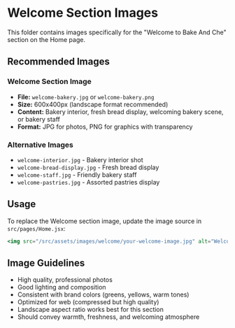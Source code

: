 # Welcome Section Images

This folder contains images specifically for the "Welcome to Bake And Che" section on the Home page.

## Recommended Images

### Welcome Section Image
- **File:** `welcome-bakery.jpg` or `welcome-bakery.png`
- **Size:** 600x400px (landscape format recommended)
- **Content:** Bakery interior, fresh bread display, welcoming bakery scene, or bakery staff
- **Format:** JPG for photos, PNG for graphics with transparency

### Alternative Images
- `welcome-interior.jpg` - Bakery interior shot
- `welcome-bread-display.jpg` - Fresh bread display
- `welcome-staff.jpg` - Friendly bakery staff
- `welcome-pastries.jpg` - Assorted pastries display

## Usage

To replace the Welcome section image, update the image source in `src/pages/Home.jsx`:

```jsx
<img src="/src/assets/images/welcome/your-welcome-image.jpg" alt="Welcome to Bake And Che - Fresh Bakery" />
```

## Image Guidelines
- High quality, professional photos
- Good lighting and composition
- Consistent with brand colors (greens, yellows, warm tones)
- Optimized for web (compressed but high quality)
- Landscape aspect ratio works best for this section
- Should convey warmth, freshness, and welcoming atmosphere
